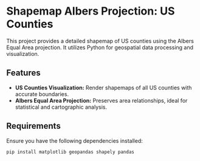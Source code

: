# Shapemap Albers Projection: US Counties

This project provides a detailed shapemap of US counties using the Albers Equal Area projection. It utilizes Python for geospatial data processing and visualization.

## Features

- **US Counties Visualization:** Render shapemaps of all US counties with accurate boundaries.
- **Albers Equal Area Projection:** Preserves area relationships, ideal for statistical and cartographic analysis.

## Requirements

Ensure you have the following dependencies installed:

```bash
pip install matplotlib geopandas shapely pandas
